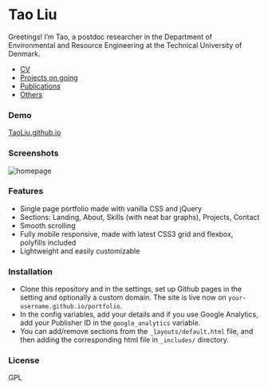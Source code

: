 # Tao Liu

Greetings! I’m Tao, a postdoc researcher in the Department of Environmental and Resource Engineering at the Technical University of Denmark. 

- [CV](#CV)
- [Projects on going](#ProjectsOnGoing)
- [Publications](#Publications)
- [Others](#others)

### Demo
[TaoLiu.github.io](https://TaoLiu.github.io)

### Screenshots
![homepage](tmp/screenshot.jpg?raw=true "Homepage")

### Features
- Single page portfolio made with vanilla CSS and jQuery
- Sections: Landing, About, Skills (with neat bar graphs), Projects, Contact
- Smooth scrolling
- Fully mobile responsive, made with latest CSS3 grid and flexbox, polyfills included
- Lightweight and easily customizable

### Installation
- Clone this repository and in the settings, set up Github pages in the setting and optionally a custom domain. The site is live now on `your-username.github.io/portfolio`.
- In the config variables, add your details and if you use Google Analytics, add your Publisher ID in the `google_analytics` variable.
- You can add/remove sections from the `_layouts/default.html` file, and then adding the corresponding html file in `_includes/` directory.

### License
GPL
